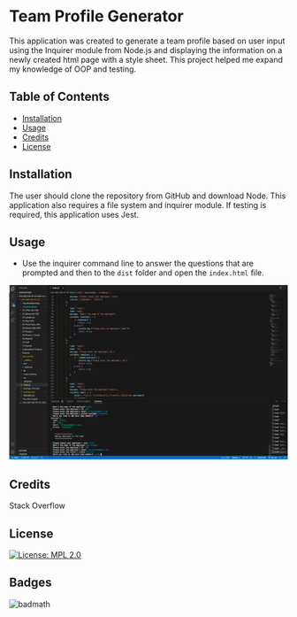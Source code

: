 # Team Profile Generator

This application was created to generate a team profile based on user input using the Inquirer module from Node.js and displaying the information on a newly created html page with a style sheet. This project helped me expand my knowledge of OOP and testing.

## Table of Contents 

- [Installation](#installation)
- [Usage](#usage)
- [Credits](#credits)
- [License](#license)

## Installation

The user should clone the repository from GitHub and download Node. This application also requires a file system and inquirer module. If testing is required, this application uses Jest.

## Usage

* Use the inquirer command line to answer the questions that are prompted and then to the `dist` folder and open the `index.html` file.  <br>

![demo](assets/profiledemo.png)

## Credits

Stack Overflow

## License

[![License: MPL 2.0](https://img.shields.io/badge/License-MPL_2.0-brightgreen.svg)](https://opensource.org/licenses/MPL-2.0)


## Badges

![badmath](https://img.shields.io/github/languages/top/lernantino/badmath)



